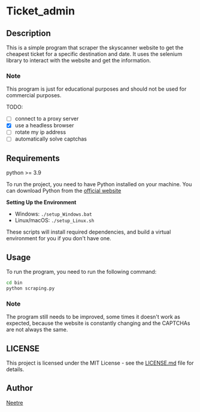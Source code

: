 # Ticket_admin

## Description

This is a simple program that scraper the skyscanner website to get the cheapest ticket for a specific destination and date.
It uses the selenium library to interact with the website and get the information.

### Note

This program is just for educational purposes and should not be used for commercial purposes.

TODO:

- [ ] connect to a proxy server
- [X] use a headless browser
- [ ] rotate my ip address
- [ ] automatically solve captchas

## Requirements

python >= 3.9

To run the project, you need to have Python installed on your machine. You can download Python from the [official website](https://www.python.org/downloads/)

**Setting Up the Environment**

* Windows: `./setup_Windows.bat`
* Linux/macOS: `./setup_Linux.sh`

These scripts will install required dependencies, and build a virtual environment for you if you don't have one.

## Usage

To run the program, you need to run the following command:

```bash
cd bin
python scraping.py
```

### Note

The program still needs to be improved, some times it doesn't work as expected, because the website is constantly changing and the CAPTCHAs are not always the same. 

## LICENSE

This project is licensed under the MIT License - see the [LICENSE.md](LICENSE.md) file for details.

## Author

[Neetre](https://github.com/Neetre)
